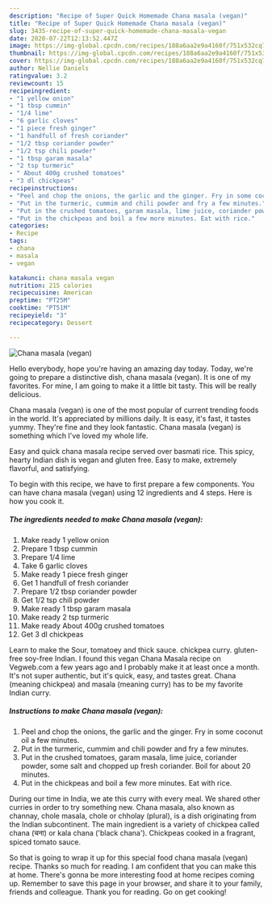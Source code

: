 ```yaml
---
description: "Recipe of Super Quick Homemade Chana masala (vegan)"
title: "Recipe of Super Quick Homemade Chana masala (vegan)"
slug: 3435-recipe-of-super-quick-homemade-chana-masala-vegan
date: 2020-07-22T12:13:52.447Z
image: https://img-global.cpcdn.com/recipes/188a6aa2e9a4160f/751x532cq70/chana-masala-vegan-recipe-main-photo.jpg
thumbnail: https://img-global.cpcdn.com/recipes/188a6aa2e9a4160f/751x532cq70/chana-masala-vegan-recipe-main-photo.jpg
cover: https://img-global.cpcdn.com/recipes/188a6aa2e9a4160f/751x532cq70/chana-masala-vegan-recipe-main-photo.jpg
author: Nellie Daniels
ratingvalue: 3.2
reviewcount: 15
recipeingredient:
- "1 yellow onion"
- "1 tbsp cummin"
- "1/4 lime"
- "6 garlic cloves"
- "1 piece fresh ginger"
- "1 handfull of fresh coriander"
- "1/2 tbsp coriander powder"
- "1/2 tsp chili powder"
- "1 tbsp garam masala"
- "2 tsp turmeric"
- " About 400g crushed tomatoes"
- "3 dl chickpeas"
recipeinstructions:
- "Peel and chop the onions, the garlic and the ginger. Fry in some coconut oil a few minutes."
- "Put in the turmeric, cummim and chili powder and fry a few minutes."
- "Put in the crushed tomatoes, garam masala, lime juice, coriander powder, some salt and chopped up fresh coriander. Boil for about 20 minutes."
- "Put in the chickpeas and boil a few more minutes. Eat with rice."
categories:
- Recipe
tags:
- chana
- masala
- vegan

katakunci: chana masala vegan 
nutrition: 215 calories
recipecuisine: American
preptime: "PT25M"
cooktime: "PT51M"
recipeyield: "3"
recipecategory: Dessert

---
```



![Chana masala (vegan)](https://img-global.cpcdn.com/recipes/188a6aa2e9a4160f/751x532cq70/chana-masala-vegan-recipe-main-photo.jpg)

Hello everybody, hope you're having an amazing day today. Today, we're going to prepare a distinctive dish, chana masala (vegan). It is one of my favorites. For mine, I am going to make it a little bit tasty. This will be really delicious.

Chana masala (vegan) is one of the most popular of current trending foods in the world. It's appreciated by millions daily. It is easy, it's fast, it tastes yummy. They're fine and they look fantastic. Chana masala (vegan) is something which I've loved my whole life.

Easy and quick chana masala recipe served over basmati rice. This spicy, hearty Indian dish is vegan and gluten free. Easy to make, extremely flavorful, and satisfying.


To begin with this recipe, we have to first prepare a few components. You can have chana masala (vegan) using 12 ingredients and 4 steps. Here is how you cook it.

<!--inarticleads1-->

##### The ingredients needed to make Chana masala (vegan):

1. Make ready 1 yellow onion
1. Prepare 1 tbsp cummin
1. Prepare 1/4 lime
1. Take 6 garlic cloves
1. Make ready 1 piece fresh ginger
1. Get 1 handfull of fresh coriander
1. Prepare 1/2 tbsp coriander powder
1. Get 1/2 tsp chili powder
1. Make ready 1 tbsp garam masala
1. Make ready 2 tsp turmeric
1. Make ready  About 400g crushed tomatoes
1. Get 3 dl chickpeas


Learn to make the Sour, tomatoey and thick sauce. chickpea curry. gluten-free soy-free Indian. I found this vegan Chana Masala recipe on Vegweb.com a few years ago and I probably make it at least once a month. It&#39;s not super authentic, but it&#39;s quick, easy, and tastes great. Chana (meaning chickpea) and masala (meaning curry) has to be my favorite Indian curry. 

<!--inarticleads2-->

##### Instructions to make Chana masala (vegan):

1. Peel and chop the onions, the garlic and the ginger. Fry in some coconut oil a few minutes.
1. Put in the turmeric, cummim and chili powder and fry a few minutes.
1. Put in the crushed tomatoes, garam masala, lime juice, coriander powder, some salt and chopped up fresh coriander. Boil for about 20 minutes.
1. Put in the chickpeas and boil a few more minutes. Eat with rice.


During our time in India, we ate this curry with every meal. We shared other curries in order to try something new. Chana masala, also known as channay, chole masala, chole or chholay (plural), is a dish originating from the Indian subcontinent. The main ingredient is a variety of chickpea called chana (चना) or kala chana (&#39;black chana&#39;). Chickpeas cooked in a fragrant, spiced tomato sauce. 

So that is going to wrap it up for this special food chana masala (vegan) recipe. Thanks so much for reading. I am confident that you can make this at home. There's gonna be more interesting food at home recipes coming up. Remember to save this page in your browser, and share it to your family, friends and colleague. Thank you for reading. Go on get cooking!
